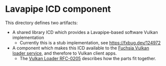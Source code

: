 # Lavapipe ICD component

This directory defines two artifacts:

* A shared library ICD which provides a Lavapipe-based software Vulkan implementation
  * Currently this is a stub implementation, see https://fxbug.dev/124972
* A component which makes this ICD available to the [Fuchsia Vulkan loader service][fuchsia-vulkan-loader],
  and therefore to Vulkan client apps.
  * The [Vulkan Loader RFC-0205][fuchsia-vulkan-loader-rfc] describes how the parts fit together.

[fuchsia-vulkan-loader]: https://fuchsia.googlesource.com/fuchsia/+/refs/heads/main/src/graphics/bin/vulkan_loader/README.md
[fuchsia-vulkan-loader-rfc]:https://fuchsia.dev/fuchsia-src/contribute/governance/rfcs/0205_vulkan_loader
